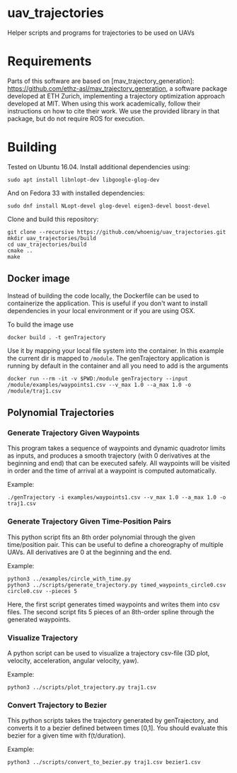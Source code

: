 # uav_trajectories
Helper scripts and programs for trajectories to be used on UAVs

# Requirements

Parts of this software are based on [mav_trajectory_generation]: https://github.com/ethz-asl/mav_trajectory_generation, a software package developed at ETH Zurich, implementing a trajectory optimization approach developed at MIT.
When using this work academically, follow their instructions on how to cite their work.
We use the provided library in that package, but do not require ROS for execution.

# Building

Tested on Ubuntu 16.04. Install additional dependencies using:

```
sudo apt install libnlopt-dev libgoogle-glog-dev
```

And on Fedora 33 with installed dependencies:
```
sudo dnf install NLopt-devel glog-devel eigen3-devel boost-devel
```

Clone and build this repository:

```
git clone --recursive https://github.com/whoenig/uav_trajectories.git
mkdir uav_trajectories/build
cd uav_trajectories/build
cmake ..
make
```

## Docker image

Instead of building the code locally, the Dockerfile can be used to containerize the application.
This is useful if you don't want to install dependencies in your local environment or if you are
using OSX.

To build the image use

```
docker build . -t genTrajectory
```

Use it by mapping your local file system into the container. In this example the current dir
is mapped to ```/module```. The genTrajectory application is running by default in the container
and all you need to add is the arguments

```docker run --rm -it -v $PWD:/module genTrajectory --input /module/examples/waypoints1.csv --v_max 1.0 --a_max 1.0 -o /module/traj1.csv```

## Polynomial Trajectories

### Generate Trajectory Given Waypoints

This program takes a sequence of waypoints and dynamic quadrotor limits as inputs, and produces a smooth trajectory (with 0 derivatives at the beginning and end) that can be executed safely.
All waypoints will be visited in order and the time of arrival at a waypoint is computed automatically.

Example:

```
./genTrajectory -i examples/waypoints1.csv --v_max 1.0 --a_max 1.0 -o traj1.csv
```

### Generate Trajectory Given Time-Position Pairs

This python script fits an 8th order polynomial through the given time/position pair. This can be useful to define a choreography of multiple UAVs.
All derivatives are 0 at the beginning and the end.

Example:

```
python3 ../examples/circle_with_time.py
python3 ../scripts/generate_trajectory.py timed_waypoints_circle0.csv circle0.csv --pieces 5
```

Here, the first script generates timed waypoints and writes them into csv files. The second script fits 5 pieces of an 8th-order spline through the generated waypoints.

### Visualize Trajectory

A python script can be used to visualize a trajectory csv-file (3D plot, velocity, acceleration, angular velocity, yaw).

Example:

```
python3 ../scripts/plot_trajectory.py traj1.csv
```

### Convert Trajectory to Bezier

This python scripts takes the trajectory generated by genTrajectory, and converts it to a bezier defined between times [0,1]. You should evaluate this bezier for a given time with f(t/duration).

Example:

```
python3 ../scripts/convert_to_bezier.py traj1.csv bezier1.csv
```
